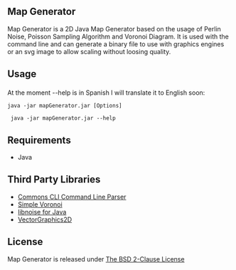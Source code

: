 <h2>
</a>Map Generator</h2>
Map Generator is a 2D Java Map Generator based on the usage of Perlin Noise, Poisson Sampling Algorithm and Voronoi Diagram. It is used with the command line and can generate a binary file to use with graphics engines or an svg image to allow scaling without loosing quality.
<h2>

</a>Usage</h2>
At the moment --help is in Spanish I will translate it to English soon:

<code>java -jar mapGenerator.jar [Options]</code>

<code> java -jar mapGenerator.jar --help </code>

<h2>
</a> Requirements </h2>
<ul>
<li>Java</li>
</li>
</ul>

<h2>
</a>Third Party Libraries</h2>
<ul>
<li><a href="http://commons.apache.org/proper/commons-cli/">Commons CLI Command Line Parser</a></li>
<li><a href="http://sourceforge.net/projects/simplevoronoi/">Simple Voronoi</a></li>
<li><a href="https://github.com/TJHJava/libnoiseforjava/tree/master/src/libnoiseforjava">libnoise for Java</a></li>
<li><a href="http://trac.erichseifert.de/vectorgraphics2d/">VectorGraphics2D</a></li>
</ul>
<h2>
</a>License</h2>

Map Generator is released under  <a href="http://opensource.org/licenses/BSD-2-Clause">The BSD 2-Clause License</a>
